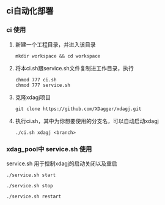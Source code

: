 ## ci自动化部署

### ci 使用

1. 新建一个工程目录，并进入该目录

   ```shell
   mkdir workspace && cd workspace
   ```

2. 将本ci.sh跟service.sh文件复制进工作目录，执行

   ```shell
   chmod 777 ci.sh
   chmod 777 service.sh
   ```

3. 克隆xdagj项目

   ```shell
   git clone https://github.com/XDagger/xdagj.git
   ```

4. 执行ci.sh，其中<branch>为你想要使用的分支名，可以自动启动xdagj

   ```shell
   ./ci.sh xdagj <branch>
   ```



### xdag_pool中 service.sh 使用
   
service.sh 用于控制xdagj的启动关闭以及重启

```shell
./service.sh start 

./service.sh stop

./service.sh restart
```

